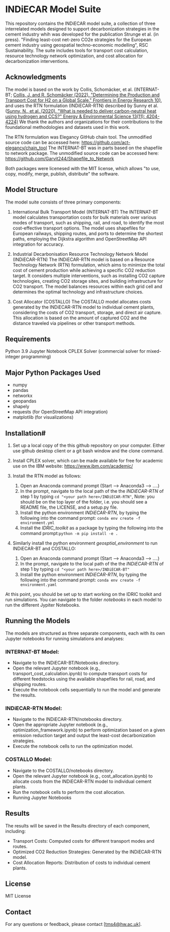 # INDiECAR Model Suite
This repository contains the INDiECAR model suite, a collection of three interrelated models designed to support decarbonization strategies in the cement industry whih was developed for the publication Strunge et al. (in press). "Finding least-cost net-zero CO2e strategies for the European cement industry using geospatial techno-economic modelling", RSC Sustainability. The suite includes tools for transport cost calculation, resource technology network optimization, and cost allocation for decarbonization interventions.

## Acknowledgments
The model is based on the work by Collis, Schomäcker, et al. (INTERNAT-BT; [Collis, J. and R. Schomäcker (2022). "Determining the Production and Transport Cost for H2 on a Global Scale." Frontiers in Energy Research 10)](https://doi.org/10.3389/fenrg.2022.909298), and uses the RTN formulation (INDiECAR-RTN) described by Sunny et al. ([Sunny, N., et al. (2020). "What is needed to deliver carbon-neutral heat using hydrogen and CCS?" Energy & Environmental Science 13(11): 4204-4224)](https://doi.org/10.1039/D0EE02016H) We thank the authors and organizations for their contributions to the foundational methodologies and datasets used in this work.

The RTN formulation was Elegancy GitHub chain tool. The unmodified source code can be accessed here: https://github.com/act-elegancy/chain_tool
The INTERNAT-BT was in parts based on the shapefile to network package. The unmodified source code can be accessed here: https://github.com/Garvit244/Shapefile_to_Network

Both packages were licenesed with the MIT license, which allows "to use, copy, modify, merge, publish, distribute" the software.

## Model Structure
The model suite consists of three primary components:

1. International Bulk Transport Model (INTERNAT-BT)
The INTERNAT-BT model calculates transportation costs for bulk materials over various modes of transport, such as shipping, rail, and road, to identify the most cost-effective transport options. The model uses shapefiles for European railways, shipping routes, and ports to determine the shortest paths, employing the Dijkstra algorithm and OpenStreetMap API integration for accuracy.

2. Industrial Decarbonisation Resource Technology Network Model (INDiECAR-RTN)
The INDiECAR-RTN model is based on a Resource Technology Network (RTN) formulation, which aims to minimize the total cost of cement production while achieving a specific CO2 reduction target. It considers multiple interventions, such as installing CO2 capture technologies, creating CO2 storage sites, and building infrastructure for CO2 transport. The model balances resources within each grid cell and determines the optimal technology and infrastructure choices.

3. Cost Allocator (COSTALLO)
The COSTALLO model allocates costs generated by the INDiECAR-RTN model to individual cement plants, considering the costs of CO2 transport, storage, and direct air capture. This allocation is based on the amount of captured CO2 and the distance traveled via pipelines or other transport methods.

## Requirements
Python 3.9
Jupyter Notebook
CPLEX Solver (commercial solver for mixed-integer programming)

## Major Python Packages Used
- numpy
- pandas
- networkx
- geopandas
- shapely
- requests (for OpenStreetMap API integration)
- matplotlib (for visualizations)

## Installation#
1. Set up a local copy of the this github repository on your computer. Either use github desktop client or a git bash window and the clone command.
2. Install CPLEX solver, which can be made available for free for academic use on the IBM website: https://www.ibm.com/academic/
3. Install the RTN model as follows:
   1. Open an Anaconda command prompt (Start --> Anaconda3 --> ....)
   2. In the prompt, navigate to the local path of the the *INDiECAR-RTN* of step 1 by typing
      ``cd "<your path here>/INDiECAR-RTN"``, Note: you should be on the top layer of the folder, i.e. you should see a README file, the LICENSE, and a setup.py file.
   3. Install the python environment *INDiECAR-RTN*, by typing the following into the command prompt: ``conda env create -f environment.yml``
   4. Install the *IDRIC_toolkit* as a package by typing the following into the command prompt:``python -m pip install -e .``
      
4. Similarly install the python environment *geosptial_environment* to run INDiECAR-BT and COSTALLO:
   1. Open an Anaconda command prompt (Start --> Anaconda3 --> ....)
   2. In the prompt, navigate to the local path of the the *INDiECAR-RTN* of step 1 by typing
      ``cd "<your path here>/INDiECAR-BT"``
   3. Install the python environment *INDiECAR-RTN*, by typing the following into the command prompt: ``conda env create -f environment.yaml``
 

At this point, you should be set up to start working on the IDRIC toolkit and run simulations. You can navigate to the folder *notebooks* in each model to run the different Jypiter Notebooks. 

## Running the Models
The models are structured as three separate components, each with its own Jupyter notebooks for running simulations and analyses:

### INTERNAT-BT Model:

- Navigate to the INDiECAR-BT/Notebooks directory.
- Open the relevant Jupyter notebook (e.g., transport_cost_calculation.ipynb) to compute transport costs for different feedstocks using the available shapefiles for rail, road, and shipping routes.
- Execute the notebook cells sequentially to run the model and generate the results.

### INDiECAR-RTN Model:

- Navigate to the INDiECAR-RTN/notebooks directory.
- Open the appropriate Jupyter notebook (e.g., optimization_framework.ipynb) to perform optimization based on a given emission reduction target and output the least-cost decarbonization strategies.
- Execute the notebook cells to run the optimization model.

### COSTALLO Model:

- Navigate to the COSTALLO/notebooks directory.
- Open the relevant Jupyter notebook (e.g., cost_allocation.ipynb) to allocate costs from the INDiECAR-RTN model to individual cement plants.
- Run the notebook cells to perform the cost allocation.
- Running Jupyter Notebooks


## Results
The results will be saved in the Results directory of each component, including:

- Transport Costs: Computed costs for different transport modes and routes.
- Optimized CO2 Reduction Strategies: Generated by the INDiECAR-RTN model.
- Cost Allocation Reports: Distribution of costs to individual cement plants.

## License
MIT License

## Contact
For any questions or feedback, please contact [tms4@hw.ac.uk].
